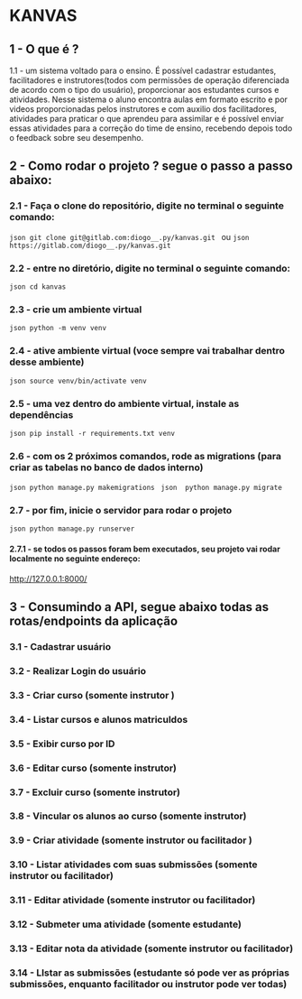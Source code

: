 # KANVAS

## 1 - O que é ?
1.1 - um sistema voltado para o ensino. É possível cadastrar estudantes, facilitadores e instrutores(todos com permissões de operação diferenciada de acordo com o tipo do usuário), proporcionar aos estudantes cursos e atividades. Nesse sistema o aluno encontra aulas em formato escrito e por videos proporcionadas pelos instrutores e com auxilio dos facilitadores, atividades para praticar o que aprendeu para assimilar e é possível enviar essas atividades para a correção do time de ensino, recebendo depois todo o feedback sobre seu desempenho.


## 2 - Como rodar o projeto ? segue o passo a passo abaixo:

### 2.1 - Faça o clone do repositório, digite no terminal o seguinte comando:
```json git clone git@gitlab.com:diogo__.py/kanvas.git ``` 
ou 
```json https://gitlab.com/diogo__.py/kanvas.git ``` 

### 2.2 - entre no diretório, digite no terminal o seguinte comando:
```json cd kanvas ``` 

### 2.3 - crie um ambiente virtual
```json python -m venv venv``` 

### 2.4 - ative ambiente virtual (voce sempre vai trabalhar dentro desse ambiente)
```json source venv/bin/activate venv``` 

### 2.5 - uma vez dentro do ambiente virtual, instale as dependências
```json pip install -r requirements.txt venv```

### 2.6 - com os 2 próximos comandos, rode as migrations (para criar as tabelas no banco de dados interno)
```json python manage.py makemigrations ```
```json  python manage.py migrate ```

### 2.7 - por fim, inicie o servidor para rodar o projeto
```json python manage.py runserver ```
#### 2.7.1 - se todos os passos foram bem executados, seu projeto vai rodar localmente no seguinte endereço:
http://127.0.0.1:8000/


## 3 - Consumindo a API, segue abaixo todas as rotas/endpoints da aplicação

### 3.1 - Cadastrar usuário
### 3.2 - Realizar Login do usuário
### 3.3 - Criar curso (somente instrutor )
### 3.4 - Listar cursos e alunos matriculdos
### 3.5 - Exibir curso por ID
### 3.6 - Editar curso (somente instrutor)
### 3.7 - Excluir curso (somente instrutor)
### 3.8 - Vincular os alunos ao curso (somente instrutor)
### 3.9 - Criar atividade (somente instrutor ou facilitador )
### 3.10 - Listar atividades com suas submissões (somente instrutor ou facilitador)
### 3.11 - Editar atividade (somente instrutor ou facilitador)
### 3.12 - Submeter uma atividade (somente estudante)
### 3.13 - Editar nota da atividade (somente instrutor ou facilitador)
### 3.14 - LIstar as submissões (estudante só pode ver as próprias submissões, enquanto facilitador ou instrutor pode ver todas)